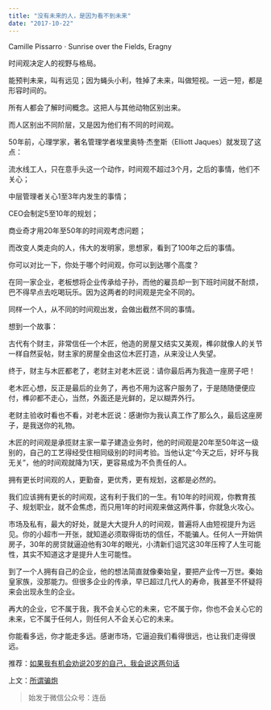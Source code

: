 ```yaml
---
title: "没有未来的人，是因为看不到未来"
date: "2017-10-22"
---
```


Camille Pissarro · Sunrise over the Fields, Eragny

时间观决定人的视野与格局。  

能预判未来，叫有远见；因为蝇头小利，牲掉了未来，叫做短视。一远一短，都是形容时间的。

所有人都会了解时间概念。这把人与其他动物区别出来。

而人区别出不同阶层，又是因为他们有不同的时间观。

50年前，心理学家，著名管理学者埃里奥特·杰奎斯（Elliott Jaques）就发现了这点：

流水线工人，只在意手头这一个动作，时间观不超过3个月，之后的事情，他们不关心；

中层管理者关心1至3年内发生的事情；

CEO会制定5至10年的规划；

商业奇才用20年至50年的时间观考虑问题；

而改变人类走向的人，伟大的发明家，思想家，看到了100年之后的事情。

你可以对比一下，你处于哪个时间观，你可以到达哪个高度？

在同一家企业，老板想将企业传承给子孙，而他的雇员却一到下班时间就不耐烦，巴不得早点去吃喝玩乐。因为这两者的时间观是完全不同的。

同样一个人，从不同的时间观出发，会做出截然不同的事情。

想到一个故事：

古代有个财主，非常信任一个木匠，他造的房屋又结实又美观，榫卯就像人的关节一样自然妥帖，财主家的房屋全由这位木匠打造，从来没让人失望。

终于，财主与木匠都老了，老财主对老木匠说：请你最后再为我造一座房子吧！

老木匠心想，反正是最后的业务了，再也不用为这客户服务了，于是随随便便应付，榫卯都不走心，当然，外面还是光鲜的，足以糊弄外行。

老财主验收时看也不看，对老木匠说：感谢你为我认真工作了那么久，最后这座房子，是我送你的礼物。

木匠的时间观是承揽财主家一辈子建造业务时，他的时间观是20年至50年这一级别的，自己的工艺得经受住相同级别的时间考验。当他认定“今天之后，好坏与我无关”，他的时间观就降为1天，更容易成为不负责任的人。

拥有更长时间观的人，更勤奋，更优秀，更有规划，这都是必然的。

我们应该拥有更长的时间观，这有利于我们的一生。有10年的时间观，你教育孩子、规划职业，就不会焦虑，而只用1年的时间观来做这两件事，你就急火攻心。

市场及私有，最大的好处，就是大大提升人的时间观，普遍将人由短视提升为远见。你的小超市一开张，就知道必须取得街坊的信任，不能骗人。任何人一开始供房子，30年的房贷就逼迫他有30年的眼光，小清新们诅咒这30年压榨了人生可能性，其实不知道这才是提升人生可能性。

到了一个人拥有自己的企业，他的想法简直就像秦始皇，要把产业传一万世。秦始皇家族，没那能力。但很多企业的传承，早已超过几代人的寿命，我甚至不怀疑将来会出现永生的企业。

再大的企业，它不属于我，我不会关心它的未来，它不属于你，你也不会关心它的未来，它不属于任何人，则任何人不会关心它的未来。

你能看多远，你才能走多远。感谢市场，它逼迫我们看得很远，也让我们走得很远。

推荐：[如果我有机会劝说20岁的自己，我会说这两句话](http://mp.weixin.qq.com/s?__biz=MjM5NDU0Mjk2MQ==&mid=2651623581&idx=1&sn=df9f4d10dad28b5b5bd2f7a1c4d2a782&chksm=bd7e14838a099d951642783c7ced9efd8cd89ef10eda9893896dfd6bdfd2ee6770be80ff2d70&scene=21#wechat_redirect)

上文：[所谓骗炮](http://mp.weixin.qq.com/s?__biz=MjM5NDU0Mjk2MQ==&mid=2651623672&idx=1&sn=320b1e47faf8dd76a396f47826e4c737&chksm=bd7e14e68a099df01dbff900b556fbac464ebd3a801cfdd093b436aa61d4a3e97f41d6439295&scene=21#wechat_redirect)

> 始发于微信公众号：连岳
